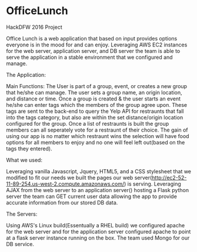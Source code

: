 # OfficeLunch
HackDFW 2016 Project

Office Lunch is a web application that based on input provides options everyone is in the mood for and can enjoy. Leveraging AWS EC2 instances for the web server, application server, and DB server the team is able to serve the application in a stable environment that we configured and manage. 

The Application: 

Main Functions: The User is part of a group, event, or creates a new group that he/she can manage. The user sets a group name, an origin location, and distance or time. Once a group is created & the user starts an event he/she can enter tags which the members of the group agree upon. These tags are sent to the back-end to query the Yelp API for restraunts that fall into the tags category, but also are within the set distance/origin location configured for the group. Once a list of restraunts is built the group members can all seperately vote for a restraunt of their choice. The gain of using our app is no matter which restraunt wins the selection will have food options for all members to enjoy and no one will feel left out(based on the tags they entered).

What we used: 

Leveraging vanilla Javascript, Jquery, HTML5, and a CSS stylesheet that we modified to fit our needs we built the pages our web server(http://ec2-52-11-89-254.us-west-2.compute.amazonaws.com/) is serving. Leveraging AJAX from the web server to an application server() hosting a Flask python server the team can GET current user data allowing the app to provide accurate information from our stored DB data. 

The Servers:

Using AWS's Linux build(Essentually a RHEL build) we configured apache for the web server and for the application server configured apache to point at a flask server instance running on the box. The team used Mongo for our DB service. 
